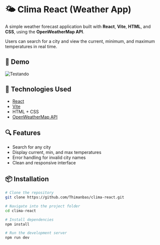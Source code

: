 # 🌤️ Clima React (Weather App)

A simple weather forecast application built with **React**, **Vite**, **HTML**, and **CSS**, using the **OpenWeatherMap API**.

Users can search for a city and view the current, minimum, and maximum temperatures in real time.

## 🚀 Demo

![Testando](https://github.com/user-attachments/assets/af1d4111-7918-446d-8346-d724fd736bae)


## 🧰 Technologies Used

- [React](https://reactjs.org/)
- [Vite](https://vitejs.dev/)
- HTML + CSS
- [OpenWeatherMap API](https://openweathermap.org/api)

## 🔍 Features

- Search for any city
- Display current, min, and max temperatures
- Error handling for invalid city names
- Clean and responsive interface

## 📦 Installation

```bash
# Clone the repository
git clone https://github.com/Thimanbas/clima-react.git

# Navigate into the project folder
cd clima-react

# Install dependencies
npm install

# Run the development server
npm run dev
